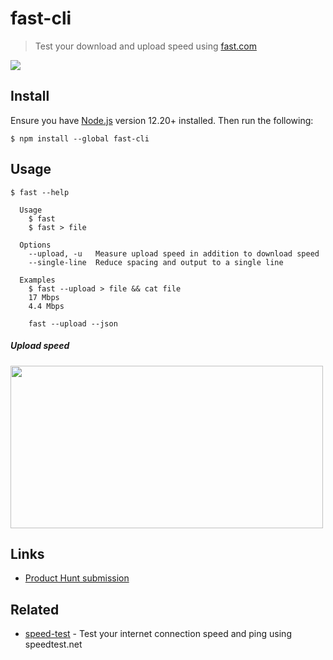 # fast-cli

> Test your download and upload speed using [fast.com](https://fast.com)

![](screenshot.gif)

## Install

Ensure you have [Node.js](https://nodejs.org) version 12.20+ installed. Then run the following:

```
$ npm install --global fast-cli
```

## Usage

```
$ fast --help

  Usage
    $ fast
    $ fast > file

  Options
    --upload, -u   Measure upload speed in addition to download speed
    --single-line  Reduce spacing and output to a single line

  Examples
    $ fast --upload > file && cat file
    17 Mbps
    4.4 Mbps

    fast --upload --json
```

##### Upload speed

<img src="screenshot-upload.gif" width="500" height="260">

## Links

- [Product Hunt submission](https://www.producthunt.com/posts/fast-cli-2)

## Related

- [speed-test](https://github.com/sindresorhus/speed-test) - Test your internet connection speed and ping using speedtest.net
